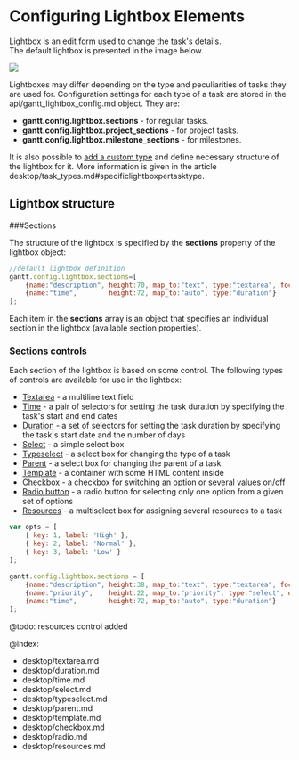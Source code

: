 Configuring Lightbox Elements 
================================

Lightbox is an edit form used to change the task's details. <br> The default lightbox is presented in the image below.

<img src="desktop/lightbox.png"/>

Lightboxes may differ depending on the type and peculiarities of tasks they are used for. Configuration settings for each type of a task are stored in the api/gantt_lightbox_config.md object. They are:

- **gantt.config.lightbox.sections** - for regular tasks.
- **gantt.config.lightbox.project_sections** - for project tasks.
- **gantt.config.lightbox.milestone_sections** - for milestones. 

It is also possible to [add a custom type](desktop/task_types.md#creatingacustomtype) and define necessary structure of the lightbox for it.
More information is given in the article desktop/task_types.md#specificlightboxpertasktype.

Lightbox structure
------------------------

###Sections

The structure of the lightbox is specified by the **sections** property of the lightbox object:

~~~js
//default lightbox definition   
gantt.config.lightbox.sections=[
	{name:"description", height:70, map_to:"text", type:"textarea", focus:true},
    {name:"time", 		 height:72, map_to:"auto", type:"duration"}
];
~~~

Each item in the **sections** array is an object that specifies an individual section in the lightbox (available section properties).


<h3 id="lightboxcontrols">Sections controls</h3>

Each section of the lightbox is based on some control. The following types of controls are available for use in the lightbox:

- [Textarea](desktop/textarea.md) - a multiline text field
- [Time](desktop/time.md) - a pair of selectors for setting the task duration by specifying the task's start and end dates
- [Duration](desktop/duration.md) - a set of selectors for setting the task duration by specifying the task's start date and the number of days
- [Select](desktop/select.md) - a simple select box
- [Typeselect](desktop/typeselect.md) - a select box for changing the type of a task
- [Parent](desktop/parent.md) - a select box for changing the parent of a task
- [Template](desktop/template.md) - a container with some HTML content inside
- [Checkbox](desktop/checkbox.md) - a checkbox for switching an option or several values on/off 
- [Radio button](desktop/radio.md) - a radio button for selecting only one option from a given set of options 
- [Resources](desktop/resources.md) - a multiselect box for assigning several resources to a task


~~~js
var opts = [
    { key: 1, label: 'High' },
    { key: 2, label: 'Normal' },
    { key: 3, label: 'Low' }
];

gantt.config.lightbox.sections = [
	{name:"description", height:38, map_to:"text", type:"textarea", focus:true},
    {name:"priority", 	 height:22, map_to:"priority", type:"select", options:opts},
    {name:"time", 		 height:72, map_to:"auto", type:"duration"}
];
~~~

@todo: resources control added

@index:
- desktop/textarea.md
- desktop/duration.md
- desktop/time.md
- desktop/select.md
- desktop/typeselect.md
- desktop/parent.md
- desktop/template.md
- desktop/checkbox.md
- desktop/radio.md
- desktop/resources.md